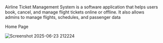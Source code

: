 Airline Ticket Management System is a software application that helps users book, cancel, and manage flight tickets online or offline. It also allows admins to manage flights, schedules, and passenger data


Home Page 

![Screenshot 2025-06-23 212224](https://github.com/user-attachments/assets/43cb8f47-029e-4b75-9066-e7555cd8749b)
